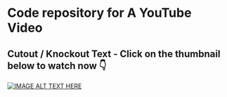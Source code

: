 # Code repository for A YouTube Video

## Cutout / Knockout Text - Click on the thumbnail below to watch now 👇

[![IMAGE ALT TEXT HERE](https://img.youtube.com/vi/WGHeVZQJIRE/0.jpg)](https://www.youtube.com/watch?v=WGHeVZQJIRE)
